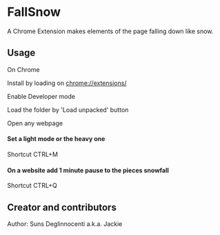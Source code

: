 # FallSnow

A Chrome Extension makes elements of the page falling down like snow.

## Usage

On Chrome

Install by loading on [chrome://extensions/](chrome://extensions/)

Enable Developer mode

Load the folder by 'Load unpacked' button

Open any webpage

#### Set a light mode or the heavy one

Shortcut CTRL+M

#### On a website add 1 minute pause to the pieces snowfall

Shortcut CTRL+Q

## Creator and contributors

Author: Suns Deglinnocenti a.k.a. Jackie